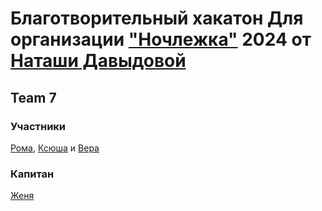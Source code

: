 # Благотворительный хакатон Для организации ["Ночлежка"](https://homeless.ru/) 2024 от [Наташи Давыдовой](https://github.com/nat-davydova)

## Team 7

### Участники

[Рома](https://github.com/AfterWaGa),
[Ксюша](https://github.com/KseniiaPan) и
[Вера](https://github.com/mstislavtceva)

### Капитан

[Женя](https://github.com/HugeLetters)
